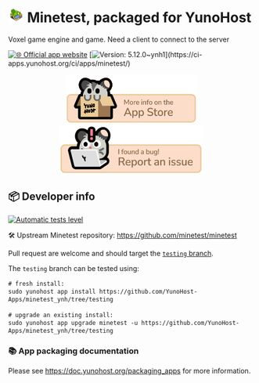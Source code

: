 <!--
N.B.: This README was automatically generated by <https://github.com/YunoHost/apps_tools/blob/main/readme_generator>
It shall NOT be edited by hand.
-->

<h1>
  <img src="https://raw.githubusercontent.com/YunoHost/apps/main/logos/minetest.png" width="32px" alt="Logo of Minetest">
  Minetest, packaged for YunoHost
</h1>

Voxel game engine and game. Need a client to connect to the server

[![🌐 Official app website](https://img.shields.io/badge/Official_app_website-darkgreen?style=for-the-badge)](http://www.minetest.net)
[![Version: 5.12.0~ynh1](https://img.shields.io/badge/Version-5.12.0~ynh1-rgba(0,150,0,1)?style=for-the-badge)](https://ci-apps.yunohost.org/ci/apps/minetest/)

<div align="center">
<a href="https://apps.yunohost.org/app/minetest"><img height="100px" src="https://github.com/YunoHost/yunohost-artwork/raw/refs/heads/main/badges/neopossum-badges/badge_more_info_on_the_appstore.svg"/></a>
<a href="https://github.com/YunoHost-Apps/minetest_ynh/issues"><img height="100px" src="https://github.com/YunoHost/yunohost-artwork/raw/refs/heads/main/badges/neopossum-badges/badge_report_an_issue.svg"/></a>
</div>

## 📦 Developer info

[![Automatic tests level](https://apps.yunohost.org/badge/cilevel/minetest)](https://ci-apps.yunohost.org/ci/apps/minetest/)

🛠️ Upstream Minetest repository: <https://github.com/minetest/minetest>

Pull request are welcome and should target the [`testing` branch](https://github.com/YunoHost-Apps/minetest_ynh/tree/testing).

The `testing` branch can be tested using:
```
# fresh install:
sudo yunohost app install https://github.com/YunoHost-Apps/minetest_ynh/tree/testing

# upgrade an existing install:
sudo yunohost app upgrade minetest -u https://github.com/YunoHost-Apps/minetest_ynh/tree/testing
```

### 📚 App packaging documentation

Please see <https://doc.yunohost.org/packaging_apps> for more information.